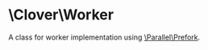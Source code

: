 # \Clover\Worker

A class for worker implementation using [\Parallel\Prefork](https://github.com/travail/php-parallel-prefork).

